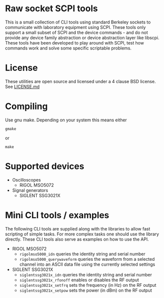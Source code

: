 # Raw socket SCPI tools

This is a small collection of CLI tools using standard
Berkeley sockets to communicate with laboratory equipment
using SCPI. These tools only support a small subset of
SCPI and the device commands - and do not provide any device
family abstraction or device abstraction layer like libscpi.
These tools have been developed to play around with SCPI,
test how commands work and solve some specific scriptable
problems.

# License

These utilities are open source and licensed under a 4 clause
BSD license. See [LICENSE.md](./LICENSE.md)

# Compiling

Use gnu make. Depending on your system this means either

```
gmake
```

or

```
make
```

# Supported devices

* Oscilloscopes
   * RIGOL MSO5072
* Signal generators
   * SIGLENT SSG3021X

# Mini CLI tools / examples

The following CLI tools are supplied along with the libraries to allow fast
scripting of simple tasks. For more complex tasks one should use the library
directly. These CLI tools also serve as examples on how to use the API.

* RIGOL MSO5072
   * ```rigolmso5000_idn``` queries the identity string and serial number
   * ```rigolmso5000_querywaveform``` queries the waveform from a selected
     channel into an ASCII data file using the currently selected settings
* SIGLENT SSG3021X
   * ```siglentssg3021x_idn``` queries the identity string and serial number
   * ```siglentssg3021x_rfonoff``` enables or disables the RF output
   * ```siglentssg3021x_setfrq``` sets the frequency (in Hz) on the RF output
   * ```siglentssg3021x_setpow``` sets the power (in dBm) on the RF output
